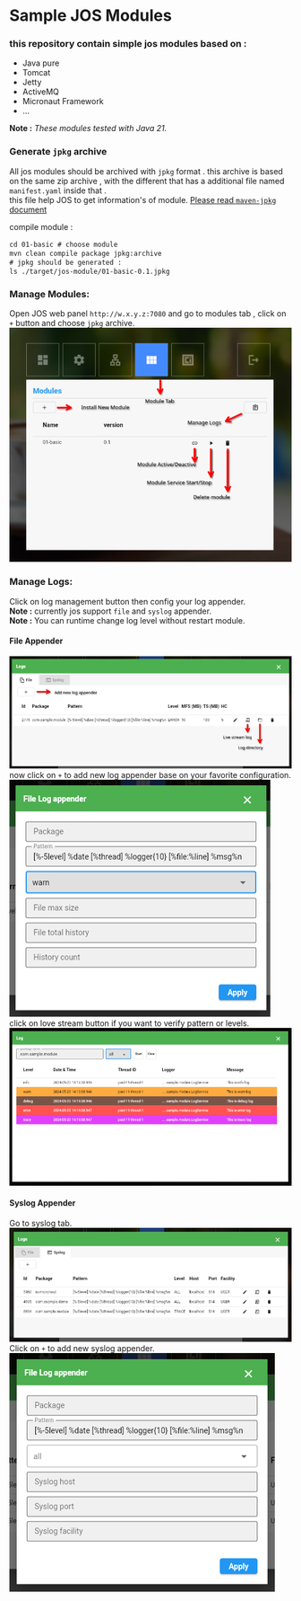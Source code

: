 # Sample JOS Modules 

### this repository contain simple jos modules based on :
* Java pure 
* Tomcat
* Jetty
* ActiveMQ
* Micronaut Framework 
* ...

**Note :** _These modules tested with Java 21._ 

### Generate `jpkg` archive 
All jos modules should be archived with `jpkg` format .
this archive is based on the same zip archive , with the different that has a additional file named `manifest.yaml` inside that .  
this file help JOS to get information's of module.
[Please read `maven-jpkg` document](https://github.com/Java-OS/maven-jpkg)

compile module :  
```shell
cd 01-basic # choose module 
mvn clean compile package jpkg:archive
# jpkg should be generated : 
ls ./target/jos-module/01-basic-0.1.jpkg
```

### Manage Modules:
Open JOS web panel `http://w.x.y.z:7080` and go to modules tab , click on `+` button and choose `jpkg` archive.     
![](pictures/01.png)     

### Manage Logs:     
Click on log management button then config your log appender.    
**Note :** currently jos support `file` and `syslog` appender.    
**Note :** You can runtime change log level without restart module.        

#### File Appender   
![](pictures/02.png)    
now click on `+` to add new log appender base on your favorite configuration.        
![](pictures/03.png)     
click on love stream button if you want to verify pattern or levels.        
![](pictures/04.png)     
#### Syslog Appender     
Go to syslog tab.     
![](pictures/05.png)     
Click on `+` to add new syslog appender.         
![](pictures/06.png)     


